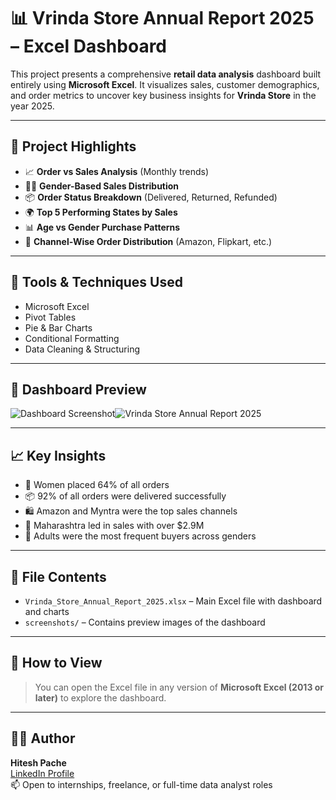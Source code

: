 # 📊 Vrinda Store Annual Report 2025 – Excel Dashboard

This project presents a comprehensive **retail data analysis** dashboard built entirely using **Microsoft Excel**. It visualizes sales, customer demographics, and order metrics to uncover key business insights for **Vrinda Store** in the year 2025.

---

## 📌 Project Highlights

- 📈 **Order vs Sales Analysis** (Monthly trends)
- 🧍‍♂️ **Gender-Based Sales Distribution**
- 📦 **Order Status Breakdown** (Delivered, Returned, Refunded)
- 🌍 **Top 5 Performing States by Sales**
- 📊 **Age vs Gender Purchase Patterns**
- 🛒 **Channel-Wise Order Distribution** (Amazon, Flipkart, etc.)

---

## 🧰 Tools & Techniques Used

- Microsoft Excel
- Pivot Tables
- Pie & Bar Charts
- Conditional Formatting
- Data Cleaning & Structuring

---

## 📸 Dashboard Preview

![Dashboard Screenshot]()![Vrinda Store Annual Report 2025](https://github.com/user-attachments/assets/6f34adc2-bc83-4bbc-a3ba-876adc5323f9)


---

## 📈 Key Insights

- 🧕 Women placed 64% of all orders
- 📦 92% of all orders were delivered successfully
- 🛍️ Amazon and Myntra were the top sales channels
- 📍 Maharashtra led in sales with over $2.9M
- 👥 Adults were the most frequent buyers across genders

---

## 📁 File Contents

- `Vrinda_Store_Annual_Report_2025.xlsx` – Main Excel file with dashboard and charts
- `screenshots/` – Contains preview images of the dashboard

---

## 🔗 How to View

> You can open the Excel file in any version of **Microsoft Excel (2013 or later)** to explore the dashboard.

---

## 🙋‍♂️ Author

**Hitesh Pache**  
[LinkedIn Profile](https://www.linkedin.com/in/hitesh-pache-10568b2a2/)  
📫 Open to internships, freelance, or full-time data analyst roles
